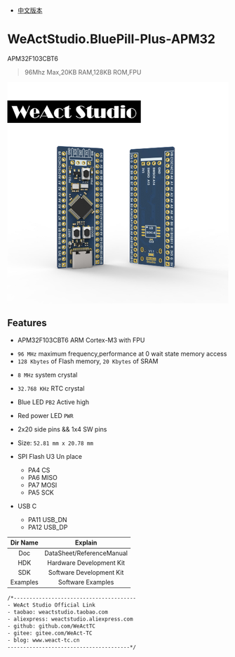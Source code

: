 * [中文版本](./README-zh.md)
# WeActStudio.BluePill-Plus-APM32
APM32F103CBT6
> 96Mhz Max,20KB RAM,128KB ROM,FPU

![display](Images/BluePillPlus.jpg)

## Features
* APM32F103CBT6 ARM Cortex-M3 with FPU
+ `96 MHz` maximum frequency,performance at 0 wait state memory access
+ `128 Kbytes` of Flash memory, `20 Kbytes` of SRAM
* `8 MHz` system crystal
* `32.768 KHz` RTC crystal
* Blue LED `PB2` Active high
* Red power LED `PWR`
* 2x20 side pins && 1x4 SW pins
* Size: `52.81 mm x 20.78 mm`

* SPI Flash U3 Un place
  * PA4  CS
  * PA6  MISO
  * PA7  MOSI
  * PA5  SCK
* USB C
  * PA11  USB_DN
  * PA12  USB_DP

|Dir Name|Explain|
| :--:|:--:|
|Doc|DataSheet/ReferenceManual|
|HDK|Hardware Development Kit|
|SDK|Software Development Kit|
|Examples|Software Examples|

```
/*---------------------------------------
- WeAct Studio Official Link
- taobao: weactstudio.taobao.com
- aliexpress: weactstudio.aliexpress.com
- github: github.com/WeActTC
- gitee: gitee.com/WeAct-TC
- blog: www.weact-tc.cn
---------------------------------------*/
```